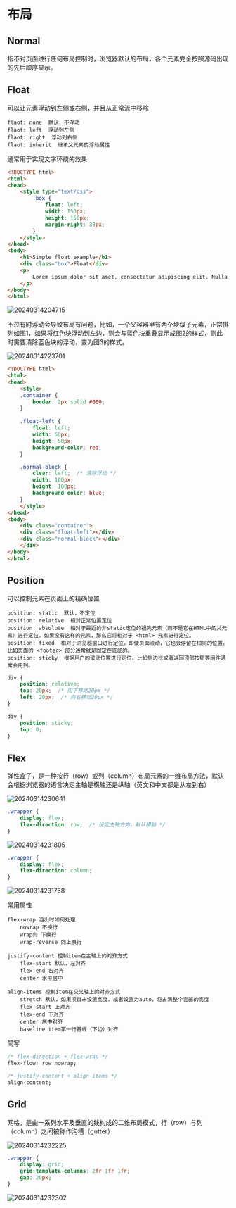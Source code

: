 # 布局

## Normal

指不对页面进行任何布局控制时，浏览器默认的布局，各个元素完全按照源码出现的先后顺序显示。

## Float

可以让元素浮动到左侧或右侧，并且从正常流中移除

```text
flaot: none  默认，不浮动
flaot: left  浮动到左侧
flaot: right  浮动到右侧
flaot: inherit  继承父元素的浮动属性
```

通常用于实现文字环绕的效果

```html
<!DOCTYPE html>
<html>
<head>
    <style type="text/css">
        .box {
            float: left;
            width: 150px;
            height: 150px;
            margin-right: 30px;
        }
    </style>
</head>
<body>
    <h1>Simple float example</h1>
    <div class="box">Float</div>
    <p>
        Lorem ipsum dolor sit amet, consectetur adipiscing elit. Nulla luctus aliquam dolor, eu lacinia lorem placerat vulputate. Duis felis orci, pulvinar id metus ut, rutrum luctus orci. Cras porttitor imperdiet nunc, at ultricies tellus laoreet sit amet. Sed auctor cursus massa at porta. Integer ligula ipsum, tristique sit amet orci vel, viverra egestas ligula. Curabitur vehicula tellus neque, ac ornare ex malesuada et. In vitae convallis lacus. Aliquam erat volutpat. Suspendisse ac imperdiet turpis. Aenean finibus sollicitudin eros pharetra congue. Duis ornare egestas augue ut luctus. Proin blandit quam nec lacus varius commodo et a urna. Ut id ornare felis, eget fermentum sapien.
    </p>
</body>
</html>
```

![20240314204715](https://image.zuoright.com/20240314204715.png)

不过有时浮动会导致布局有问题，比如，一个父容器里有两个块级子元素，正常排列如图1，如果将红色块浮动到左边，则会与蓝色块重叠显示成图2的样式，则此时需要清除蓝色块的浮动，变为图3的样式。

![20240314223701](https://image.zuoright.com/20240314223701.png)

```html
<!DOCTYPE html>
<html>
<head>
    <style>
    .container {
        border: 2px solid #000;
    }
    
    .float-left {
        float: left;
        width: 50px;
        height: 50px;
        background-color: red;
    }

    .normal-block {
        clear: left;  /* 清除浮动 */
        width: 100px;
        height: 100px;
        background-color: blue;
    }
    </style>
</head>
<body>
    <div class="container">
    <div class="float-left"></div>
    <div class="normal-block"></div>
    </div>
</body>
</html>
```

## Position

可以控制元素在页面上的精确位置

```text
position: static  默认，不定位
position: relative  相对正常位置定位
position: absolute  相对于最近的非static定位的祖先元素（而不是它在HTML中的父元素）进行定位。如果没有这样的元素，那么它将相对于 <html> 元素进行定位。
position: fixed  相对于浏览器窗口进行定位，即使页面滚动，它也会停留在相同的位置。比如页面的 <footer> 部分通常就是固定在底部的。
position: sticky  根据用户的滚动位置进行定位。比如侧边栏或者返回顶部按钮等组件通常会用到。
```

```css
div {
    position: relative;
    top: 20px;  /* 向下移动20px */
    left: 20px;  /* 向右移动20px */
}

div {
    position: sticky;
    top: 0;
}
```

## Flex

弹性盒子，是一种按行（row）或列（column）布局元素的一维布局方法，默认会根据浏览器的语言决定主轴是横轴还是纵轴（英文和中文都是从左到右）

![20240314230641](https://image.zuoright.com/20240314230641.png)

```css
.wrapper {
    display: flex;
    flex-direction: row;  /* 设定主轴方向，默认横轴 */
}
```

![20240314231805](https://image.zuoright.com/20240314231805.png)

```css
.wrapper {
    display: flex;
    flex-direction: column;
}
```

![20240314231758](https://image.zuoright.com/20240314231758.png)

常用属性

```text
flex-wrap 溢出时如何处理
    nowrap 不换行
    wrap向 下换行
    wrap-reverse 向上换行

justify-content 控制item在主轴上的对齐方式
    flex-start 默认，左对齐
    flex-end 右对齐
    center 水平居中
    
align-items 控制item在交叉轴上的对齐方式
    stretch 默认，如果项目未设置高度，或者设置为auto，将占满整个容器的高度
    flex-start 上对齐
    flex-end 下对齐
    center 居中对齐
    baseline item第一行基线（下边）对齐
```

简写

```css
/* flex-direction + flex-wrap */
flex-flow: row nowrap;

/* justify-content + align-items */
align-content;
```

## Grid

网格，是由一系列水平及垂直的线构成的二维布局模式，行（row）与列（column）之间被称作沟槽（gutter）

![20240314232225](https://image.zuoright.com/20240314232225.png)

```css
.wrapper {
    display: grid;
    grid-template-columns: 2fr 1fr 1fr;
    gap: 20px;
}
```

![20240314232302](https://image.zuoright.com/20240314232302.png)
